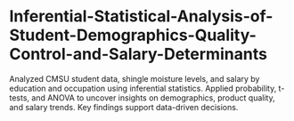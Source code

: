 # Inferential-Statistical-Analysis-of-Student-Demographics-Quality-Control-and-Salary-Determinants
Analyzed CMSU student data, shingle moisture levels, and salary by education and occupation using inferential statistics. Applied probability, t-tests, and ANOVA to uncover insights on demographics, product quality, and salary trends. Key findings support data-driven decisions.
